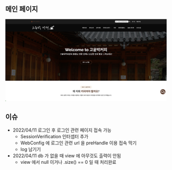 ## 메인 페이지
![](src/main/resources/static/img/project.png)
## 이슈
- 2022/04/11 로그인 후 로그인 관련 페이지 접속 가능
  - SessionVerification 인터셉터 추가
  - WebConfig 에 로그인 관련 url 을 preHandle 이용 접속 막기
  - log 남기기
- 2022/04/11 db 가 없을 때 view 에 아무것도 출력이 안됨
  - view 에서 null 이거나 .size() == 0 일 때 처리완료


[//]: # (- gradle build 할 때, ouath2 compile)

[//]: # (  - 1)

[//]: # (  - 2)

[//]: # (  - 3)

[//]: # (- lombok 버전 안 맞아서 build 오류)

[//]: # (  - 1)

[//]: # (  - 2)

[//]: # (  - 3)

[//]: # (- th:replace="headerFooter.html :: top-bar")

[//]: # (  - 1)

[//]: # (  - 2)

[//]: # (  - 3)
